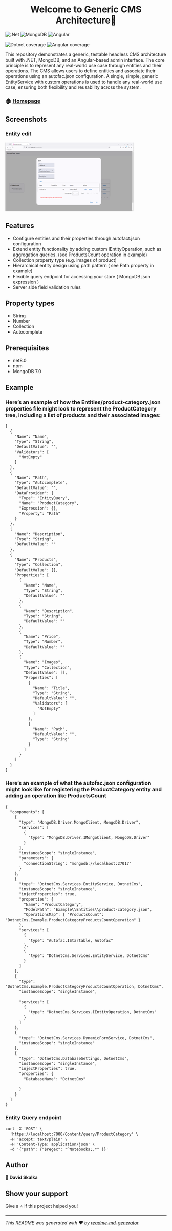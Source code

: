 <h1 align="center">Welcome to Generic CMS Architecture👋</h1>
<p>

 ![.Net](https://img.shields.io/badge/.NET-5C2D91?style=for-the-badge&logo=.net&logoColor=white)
 ![MongoDB](https://img.shields.io/badge/MongoDB-%234ea94b.svg?style=for-the-badge&logo=mongodb&logoColor=white)
 ![Angular](https://img.shields.io/badge/angular-%23DD0031.svg?style=for-the-badge&logo=angular&logoColor=white)

  ![Dotnet coverage](https://gist.githubusercontent.com/david-skalka/1ac2c9f2002be792389622871ae9401c/raw/5506ee20184662dbf5cf01bc1874c56f2d1e30bf/generic-cms-dotnet-coverage.svg)
  ![Angular coverage](https://gist.githubusercontent.com/david-skalka/2fe3b3d1c237d24d01747fdad6319909/raw/b26c4badea9223255d1cde052f8477a6c861e0a8/generic-cms-angular-coverage.svg)
  
</p>


This repository demonstrates a generic, testable headless CMS architecture built with .NET, MongoDB, and an Angular-based admin interface. The core principle is to represent any real-world use case through entities and their operations. The CMS allows users to define entities and associate their operations using an autofac.json configuration. A single, simple, generic EntityService with custom operations is used to handle any real-world use case, ensuring both flexibility and reusability across the system.
### 🏠 [Homepage](https://github.com/david-skalka/DotnetCmsPattern)

## Screenshots

### Entity edit
<a href="Images/Content.png">
  <img src="Images/Content.png" width="400" >
</a>



## Features
- Configure entities and their properties through autofact.json configuration
- Extend entity functionality by adding custom IEntityOperation, such as aggregation queries. (see ProductsCount operation in example)
- Collection property type (e.g. images of product)
- Hierarchical entity design using path pattern ( see Path property in example)
- Flexible query endpoint for accessing your store ( MongoDB json expression )
- Server side field validation rules


## Property types
- String
- Number
- Collection
- Autocomplete


## Prerequisites
- net8.0
- npm
- MongoDB 7.0



## Example
### Here’s an example of how the Entities/product-category.json properties file might look to represent the ProductCategory tree, including a list of products and their associated images:
```
[
  {
    "Name": "Name",
    "Type": "String",
    "DefaultValue": "",
    "Validators": [
      "NotEmpty"
    ]
  },
  {
    "Name": "Path",
    "Type": "Autocomplete",
    "DefaultValue": "",
    "DataProvider": {
      "Type": "EntityQuery",
      "Name": "ProductCategory",
      "Expression": {},
      "Property": "Path"
    }
  },
  {
    "Name": "Description",
    "Type": "String",
    "DefaultValue": ""
  },
  {
    "Name": "Products",
    "Type": "Collection",
    "DefaultValue": [],
    "Properties": [
      {
        "Name": "Name",
        "Type": "String",
        "DefaultValue": ""
      },
      {
        "Name": "Description",
        "Type": "String",
        "DefaultValue": ""
      },
      {
        "Name": "Price",
        "Type": "Number",
        "DefaultValue": ""
      },
      {
        "Name": "Images",
        "Type": "Collection",
        "DefaultValue": [],
        "Properties": [
          {
            "Name": "Title",
            "Type": "String",
            "DefaultValue": "",
            "Validators": [
              "NotEmpty"
            ]
          },
          {
            "Name": "Path",
            "DefaultValue": "",
            "Type": "String"
          }
        ]
      }
    ]
  }
]
```
### Here’s an example of what the autofac.json configuration might look like for registering the ProductCategory entity and adding an operation like ProductsCount
```
{
  "components": [
    {
      "type": "MongoDB.Driver.MongoClient, MongoDB.Driver",
      "services": [
        {
          "type": "MongoDB.Driver.IMongoClient, MongoDB.Driver"
        }
      ],
      "instanceScope": "singleInstance",
      "parameters": {
        "connectionString": "mongodb://localhost:27017"
      }
    },
    {
      "type": "DotnetCms.Services.EntityService, DotnetCms",
      "instanceScope": "singleInstance",
      "injectProperties": true,
      "properties": {
        "Name": "ProductCategory",
        "ModelPath": "Example\\Entities\\product-category.json",
        "OperationsMap": { "ProductsCount": "DotnetCms.Example.ProductCategoryProductsCountOperation" }
      },
      "services": [
        {
          "type": "Autofac.IStartable, Autofac"
        },
        {
          "type": "DotnetCms.Services.EntityService, DotnetCms"
        }
      ]
    },
    {
      "type": "DotnetCms.Example.ProductCategoryProductsCountOperation, DotnetCms",
      "instanceScope": "singleInstance",

      "services": [
        {
          "type": "DotnetCms.Services.IEntityOperation, DotnetCms"
        }
      ]
    },
    {
      "type": "DotnetCms.Services.DynamicFormService, DotnetCms",
      "instanceScope": "singleInstance"
    },
    {
      "type": "DotnetCms.DatabaseSettings, DotnetCms",
      "instanceScope": "singleInstance",
      "injectProperties": true,
      "properties": {
        "DatabaseName": "DotnetCms"

      }
    }
  ]
}
```

### Entity Query endpoint

```
curl -X 'POST' \
  'https://localhost:7000/Content/query/ProductCategory' \
  -H 'accept: text/plain' \
  -H 'Content-Type: application/json' \
  -d '{"path": {"$regex": "^Notebooks;.*" }}'
```





## Author

👤 **David Skalka**


## Show your support

Give a ⭐️ if this project helped you!

***
_This README was generated with ❤️ by [readme-md-generator](https://github.com/kefranabg/readme-md-generator)_
